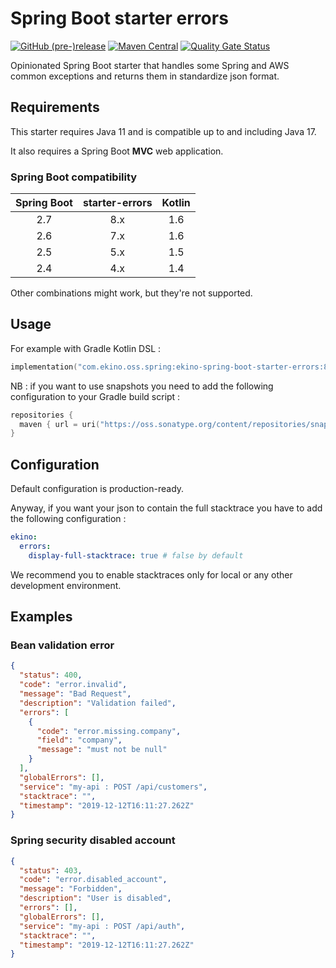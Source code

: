 # Spring Boot starter errors

[![GitHub (pre-)release](https://img.shields.io/github/release/ekino/spring-boot-starter-errors/all.svg)](https://github.com/ekino/spring-boot-starter-errors/releases)
[![Maven Central](https://img.shields.io/maven-central/v/com.ekino.oss.spring/ekino-spring-boot-starter-errors)](https://search.maven.org/search?q=a:ekino-spring-boot-starter-errors)
[![Quality Gate Status](https://sonarcloud.io/api/project_badges/measure?project=ekino_spring-boot-starter-errors&metric=alert_status)](https://sonarcloud.io/dashboard?id=ekino_spring-boot-starter-errors)

Opinionated Spring Boot starter that handles some Spring and AWS common exceptions and returns them in standardize json format.

## Requirements

This starter requires Java 11 and is compatible up to and including Java 17.

It also requires a Spring Boot **MVC** web application.

### Spring Boot compatibility

| Spring Boot | starter-errors | Kotlin |
|:-----------:|:--------------:|:------:|
|     2.7     |      8.x       |  1.6   |
|     2.6     |      7.x       |  1.6   |
|     2.5     |      5.x       |  1.5   |
|     2.4     |      4.x       |  1.4   |

Other combinations might work, but they're not supported.

## Usage

For example with Gradle Kotlin DSL :

```kotlin
implementation("com.ekino.oss.spring:ekino-spring-boot-starter-errors:8.0.0")
```

NB : if you want to use snapshots you need to add the following configuration to your Gradle build script :

```kotlin
repositories {
  maven { url = uri("https://oss.sonatype.org/content/repositories/snapshots/") }
}
```

## Configuration

Default configuration is production-ready.

Anyway, if you want your json to contain the full stacktrace you have to add the following configuration :

```yaml
ekino:
  errors:
    display-full-stacktrace: true # false by default
```

We recommend you to enable stacktraces only for local or any other development environment.

## Examples

### Bean validation error

```json
{
  "status": 400,
  "code": "error.invalid",
  "message": "Bad Request",
  "description": "Validation failed",
  "errors": [
    {
      "code": "error.missing.company",
      "field": "company",
      "message": "must not be null"
    }
  ],
  "globalErrors": [],
  "service": "my-api : POST /api/customers",
  "stacktrace": "",
  "timestamp": "2019-12-12T16:11:27.262Z"
}
```

### Spring security disabled account

```json
{
  "status": 403,
  "code": "error.disabled_account",
  "message": "Forbidden",
  "description": "User is disabled",
  "errors": [],
  "globalErrors": [],
  "service": "my-api : POST /api/auth",
  "stacktrace": "",
  "timestamp": "2019-12-12T16:11:27.262Z"
}
```
